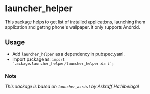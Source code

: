 # launcher_helper

This package helps to get list of installed applications, launching them application and getting phone's wallpaper. It only supports Android.

## Usage

- Add `launcher_helper` as a dependency in pubspec.yaml.
- Import package as: `import 'package:launcher_helper/launcher_helper.dart';`

### Note

_This package is based on `launcher_assist` by Ashraff Hathibelagal_
